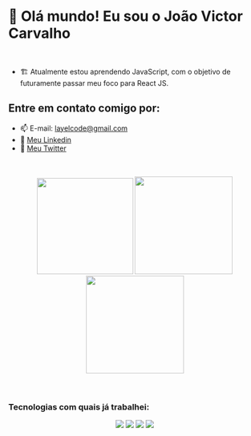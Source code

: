 <h1>👋 Olá mundo! Eu sou o João Victor Carvalho</h1>
</br>

- 🏗️ Atualmente estou aprendendo JavaScript, com o objetivo de futuramente passar meu foco para React JS.

## Entre em contato comigo por:
- 📫 E-mail: layelcode@gmail.com
- 👔 <a href="https://www.linkedin.com/in/joão-victor-carvalho-598a14220/">Meu Linkedin</a>
- 🤿 <a href="https://twitter.com/Layelcode">Meu Twitter</a>

</br>
</br>
<div align="center">
  <img height="192px" src="https://github-readme-stats.vercel.app/api?username=layel52&show_icons=true&theme=chartreuse-dark">
  <img height="195px" src="https://github-readme-stats.vercel.app/api/top-langs/?username=Layel52&layout=compact&langs_count=7&theme=chartreuse-dark">
</div>
<div align="center">
  <img height="195px" src="http://github-readme-streak-stats.herokuapp.com?user=Laetuus&theme=chartreuse-dark&date_format=M%20j%5B%2C%20Y%5D">
</div>
</br>
</br>

### Tecnologias com quais já trabalhei:
<div align="center">
  <img src="https://img.shields.io/badge/HTML5-E34F26?style=for-the-badge&logo=html5&logoColor=white">
  <img src="https://img.shields.io/badge/CSS3-1572B6?style=for-the-badge&logo=css3&logoColor=white">
  <img src="https://img.shields.io/badge/JavaScript-F7DF1E?style=for-the-badge&logo=javascript&logoColor=black">
  <img src="https://img.shields.io/badge/Tailwind_CSS-38B2AC?style=for-the-badge&logo=tailwind-css&logoColor=white">

</div>
 

